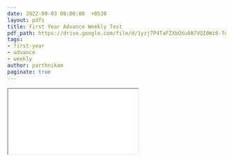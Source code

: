 ```yaml
---
date: 2022-09-03 00:00:00  +0530
layout: pdfs
title: First Year Advance Weekly Test
pdf_path: https://drive.google.com/file/d/1yzj7P4TaFZXbOXu8A7VQI0Wz8-7oHKXs/preview?usp=sharing
tags: 
- first-year
- advance
- weekly
author: parthnikam
paginate: true
---
```


<iframe class="embed-pdf" src="{{ page.pdf_path }}#toolbar=0" seamless="seamless" scrolling="no" style="overflow:hidden"></iframe>
